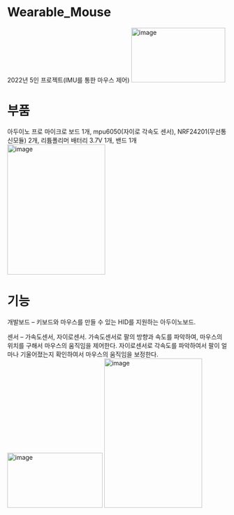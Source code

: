# Wearable_Mouse
2022년 5인 프로젝트(IMU를 통한 마우스 제어)
<img width="215" height="125" alt="image" src="https://github.com/user-attachments/assets/bb9492e0-8d29-4688-bfb0-0565d49c51f5" />

# 부품
아두이노 프로 마이크로 보드 1개, mpu6050(자이로 각속도 센서), NRF24201(무선통신모듈) 2개, 리튬폴리머 배터리 3.7V 1개, 밴드 1개
<img width="224" height="298" alt="image" src="https://github.com/user-attachments/assets/75f8b1fb-b623-4517-b114-06b752fe6092" />

# 기능
개발보드 – 키보드와 마우스를 만들 수 있는 HID를 지원하는 아두이노보드. 

센서 – 가속도센서, 자이로센서.
가속도센서로 팔의 방향과 속도를 파악하여,  마우스의 위치를 구해서 마우스의 움직임을 제어한다.
자이로센서로 각속도를 파악하여서 팔이 얼마나 기울어졌는지 확인하여서 마우스의 움직임을 보정한다. 
<img width="218" height="126" alt="image" src="https://github.com/user-attachments/assets/642945c2-fc77-43fc-a7cf-ba03aff6aa50" />
<img width="224" height="342" alt="image" src="https://github.com/user-attachments/assets/6d1b40cf-6f65-4162-afac-12bec931e62c" />
